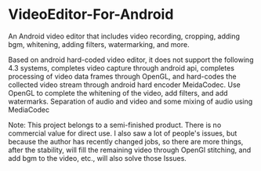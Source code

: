 # VideoEditor-For-Android
An Android video editor that includes video recording, cropping, adding bgm, whitening, adding filters, watermarking, and more.

Based on android hard-coded video editor, it does not support the following 4.3 systems, completes video capture through android api, completes processing of video data frames through OpenGL, and hard-codes the collected video stream through android hard encoder MeidaCodec. Use OpenGL to complete the whitening of the video, add filters, and add watermarks. Separation of audio and video and some mixing of audio using MediaCodec

Note: This project belongs to a semi-finished product. There is no commercial value for direct use. I also saw a lot of people's issues, but because the author has recently changed jobs, so there are more things, after the stability, will fill the remaining video through OpenGl stitching, and add bgm to the video, etc., will also solve those Issues.
